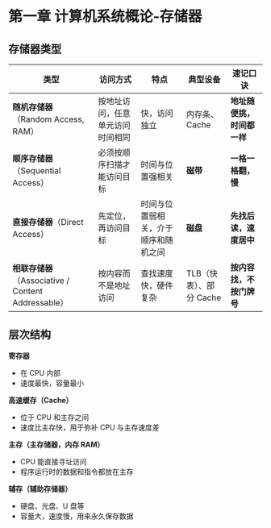 # 第一章 计算机系统概论-存储器

## 存储器类型

| 类型                                                | 访问方式                         | 特点                                 | 典型设备                | 速记口诀                   |
| --------------------------------------------------- | -------------------------------- | ------------------------------------ | ----------------------- | -------------------------- |
| **随机存储器**（Random Access, RAM）                | 按地址访问，任意单元访问时间相同 | 快，访问独立                         | 内存条、Cache           | **地址随便挑，时间都一样** |
| **顺序存储器**（Sequential Access）                 | 必须按顺序扫描才能访问目标       | 时间与位置强相关                     | **磁带**                | **一格一格翻，慢**         |
| **直接存储器**（Direct Access）                     | 先定位，再访问目标               | 时间与位置弱相关，介于顺序和随机之间 | **磁盘**                | **先找后读，速度居中**     |
| **相联存储器**（Associative / Content Addressable） | 按内容而不是地址访问             | 查找速度快，硬件复杂                 | TLB（快表）、部分 Cache | **按内容找，不按门牌号**   |

## 层次结构

**寄存器**

- 在 CPU 内部
- 速度最快，容量最小

**高速缓存（Cache）**

- 位于 CPU 和主存之间
- 速度比主存快，用于弥补 CPU 与主存速度差

**主存（主存储器，内存 RAM）**

- CPU 能直接寻址访问
- 程序运行时的数据和指令都放在主存

**辅存（辅助存储器）**

- 硬盘、光盘、U 盘等
- 容量大，速度慢，用来永久保存数据


